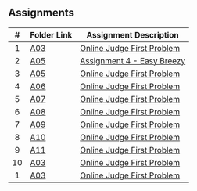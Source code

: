 ## Assignments

|  #  | Folder Link | Assignment Description |
| :-: | ----------- | ---------------------- |
|  1  | [A03](./A03/README.md) | [Online Judge First Problem](./A03/P10055) |
|  2  | [A05](./A05/README.md) | [Assignment 4 - Easy Breezy](./A05/README.md) |
|  3  | [A05](./A05/README.md) | [Online Judge First Problem](./A03/README.md) |
|  4  | [A06](./A06/README.md) | [Online Judge First Problem](./A03/README.md) |
|  5  | [A07](./A07/README.md) | [Online Judge First Problem](./A03/README.md) |
|  6  | [A08](./A08/README.md) | [Online Judge First Problem](./A03/README.md) |
|  7  | [A09](./A09/README.md) | [Online Judge First Problem](./A03/README.md) |
|  8  | [A10](./A10/README.md) | [Online Judge First Problem](./A03/README.md) |
|  9  | [A11](./A03/README.md) | [Online Judge First Problem](./A03/README.md) |
|  10  | [A03](./A03/README.md) | [Online Judge First Problem](./A03/README.md) |
|  1  | [A03](./A03/README.md) | [Online Judge First Problem](./A03/README.md) |
